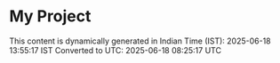 # My Project

This content is dynamically generated in Indian Time (IST): 2025-06-18 13:55:17 IST
Converted to UTC: 2025-06-18 08:25:17 UTC
